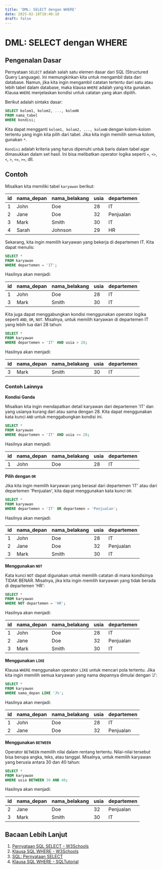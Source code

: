 ```yaml
---
title: 'DML: SELECT dengan WHERE'
date: 2025-02-18T18:40:10
draft: false
---
```


# DML: SELECT dengan WHERE

## Pengenalan Dasar

Pernyataan `SELECT` adalah salah satu elemen dasar dari SQL (Structured Query Language). Ini memungkinkan kita untuk mengambil data dari database. Namun, jika kita ingin mengambil catatan tertentu dari satu atau lebih tabel dalam database, maka klausa `WHERE` adalah yang kita gunakan. Klausa `WHERE` menjelaskan kondisi untuk catatan yang akan dipilih.

Berikut adalah sintaks dasar:

```sql
SELECT kolom1, kolom2, ..., kolomN
FROM nama_tabel
WHERE kondisi;
```

Kita dapat mengganti `kolom1, kolom2, ..., kolomN` dengan kolom-kolom tertentu yang ingin kita pilih dari tabel. Jika kita ingin memilih semua kolom, gunakan `*`.

`Kondisi` adalah kriteria yang harus dipenuhi untuk baris dalam tabel agar dimasukkan dalam set hasil. Ini bisa melibatkan operator logika seperti `=`, `<>`, `<`, `>`, `<=`, `>=`, dll.

## Contoh

Misalkan kita memiliki tabel `karyawan` berikut:

| id  | nama_depan | nama_belakang | usia | departemen |
| --- | ---------- | ------------- | ---- | ---------- |
| 1   | John       | Doe           | 28   | IT         |
| 2   | Jane       | Doe           | 32   | Penjualan  |
| 3   | Mark       | Smith         | 30   | IT         |
| 4   | Sarah      | Johnson       | 29   | HR         |

Sekarang, kita ingin memilih karyawan yang bekerja di departemen IT. Kita dapat menulis:

```sql
SELECT *
FROM karyawan
WHERE departemen = 'IT';
```

Hasilnya akan menjadi:

| id  | nama_depan | nama_belakang | usia | departemen |
| --- | ---------- | ------------- | ---- | ---------- |
| 1   | John       | Doe           | 28   | IT         |
| 3   | Mark       | Smith         | 30   | IT         |

Kita juga dapat menggabungkan kondisi menggunakan operator logika seperti `AND`, `OR`, `NOT`. Misalnya, untuk memilih karyawan di departemen IT yang lebih tua dari 28 tahun:

```sql
SELECT *
FROM karyawan
WHERE departemen = 'IT' AND usia > 28;
```

Hasilnya akan menjadi:

| id  | nama_depan | nama_belakang | usia | departemen |
| --- | ---------- | ------------- | ---- | ---------- |
| 3   | Mark       | Smith         | 30   | IT         |

### Contoh Lainnya

**Kondisi Ganda**

Misalkan kita ingin mendapatkan detail karyawan dari departemen 'IT' dan yang usianya kurang dari atau sama dengan 28. Kita dapat menggunakan kata kunci `AND` untuk menggabungkan kondisi ini.

```sql
SELECT *
FROM karyawan
WHERE departemen = 'IT' AND usia <= 28;
```

Hasilnya akan menjadi:

| id  | nama_depan | nama_belakang | usia | departemen |
| --- | ---------- | ------------- | ---- | ---------- |
| 1   | John       | Doe           | 28   | IT         |

**Pilih dengan `OR`**

Jika kita ingin memilih karyawan yang berasal dari departemen 'IT' atau dari departemen 'Penjualan', kita dapat menggunakan kata kunci `OR`:

```sql
SELECT *
FROM karyawan
WHERE departemen = 'IT' OR departemen = 'Penjualan';
```

Hasilnya akan menjadi:

| id  | nama_depan | nama_belakang | usia | departemen |
| --- | ---------- | ------------- | ---- | ---------- |
| 1   | John       | Doe           | 28   | IT         |
| 2   | Jane       | Doe           | 32   | Penjualan  |
| 3   | Mark       | Smith         | 30   | IT         |

**Menggunakan `NOT`**

Kata kunci `NOT` dapat digunakan untuk memilih catatan di mana kondisinya TIDAK BENAR. Misalnya, jika kita ingin memilih karyawan yang tidak berada di departemen 'HR':

```sql
SELECT *
FROM karyawan
WHERE NOT departemen = 'HR';
```

Hasilnya akan menjadi:

| id  | nama_depan | nama_belakang | usia | departemen |
| --- | ---------- | ------------- | ---- | ---------- |
| 1   | John       | Doe           | 28   | IT         |
| 2   | Jane       | Doe           | 32   | Penjualan  |
| 3   | Mark       | Smith         | 30   | IT         |

**Menggunakan `LIKE`**

Klausa `WHERE` menggunakan operator `LIKE` untuk mencari pola tertentu. Jika kita ingin memilih semua karyawan yang nama depannya dimulai dengan 'J':

```sql
SELECT *
FROM karyawan
WHERE nama_depan LIKE 'J%';
```

Hasilnya akan menjadi:

| id  | nama_depan | nama_belakang | usia | departemen |
| --- | ---------- | ------------- | ---- | ---------- |
| 1   | John       | Doe           | 28   | IT         |
| 2   | Jane       | Doe           | 32   | Penjualan  |

**Menggunakan `BETWEEN`**

Operator `BETWEEN` memilih nilai dalam rentang tertentu. Nilai-nilai tersebut bisa berupa angka, teks, atau tanggal. Misalnya, untuk memilih karyawan yang berusia antara 30 dan 40 tahun:

```sql
SELECT *
FROM karyawan
WHERE usia BETWEEN 30 AND 40;
```

Hasilnya akan menjadi:

| id  | nama_depan | nama_belakang | usia | departemen |
| --- | ---------- | ------------- | ---- | ---------- |
| 2   | Jane       | Doe           | 32   | Penjualan  |
| 3   | Mark       | Smith         | 30   | IT         |

## Bacaan Lebih Lanjut

1. [Pernyataan SQL SELECT - W3Schools](https://www.w3schools.com/sql/sql_select.asp)
2. [Klausa SQL WHERE - W3Schools](https://www.w3schools.com/sql/sql_where.asp)
3. [SQL: Pernyataan SELECT](https://www.sqltutorial.org/sql-select/)
4. [Klausa SQL WHERE - SQLTutorial](https://www.sqltutorial.org/sql-where/)
